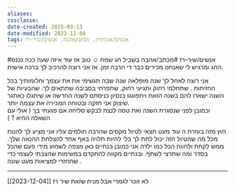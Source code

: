 ```yaml
---
aliases: 
cssclasse: 
date-created: 2015-09-13
date-modified: 2023-12-04
tags: אנשים/אנונימית, מכתב/אהבה, אנשים/שיר-רז
---
```


#אנשים/שיר-רז  #מכתב/אהבה
בשביל חג שמח ☺
טוב אז עוד איזה שעה ככה נכנס החג ומרגיש לי שאנחנו מכירים כבר די הרבה זמן.  אז אני רוצה להרכיב לך ברכה אישית.

אני רוצה לאחל לך שנה מופלאה שנה שבה תגשימי את את עצמך וחלומותיך בכל החזיתות . שתחלמי רחוק ותגיעי רחוק. שתפרחי בסביבה שתתאים לך.
שהבעיות של השנה ישארו להם בשנה הזאת ויתפוגגו בנסיון כניסתם לשנה החדשה  או שיתגלו כאתגר שיצוק אני חזקה ובטוחה המכירה את עצמה יותר.  
וכמובן לפני שנסגרת השנה ואת טסה לנצח לבקש סליחה אם פגעתי בך ( אולי עם השאלה ההיא ? )

חוץ מזה בעזרת ה עוד מעט תצאי לטיול מקסים שהרבה חולמים עליו אני מציע לך להנות מכל מה שהטיול הזה יכול לתת לך בלי להיות תלויה באף אחד להצלחת ההנאה שלך. ממש לקחת ולחוות הכל כמו ילדה
אני כמובן בנתיים כאן מצפה לשמוע מידי פעם שהכל בסדר ומה שתרצי לשתף. ובנתיים מקווה להתקדם במשימות שהצבתי לעצמי כדי שתחזרי למציאות מעט שונה .

---
[[2023-12-04]] לא זוכר לגמרי אבל מניח שזאת שיר רז
